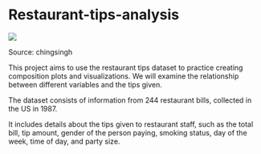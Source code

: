 # Restaurant-tips-analysis
![](https://chingsingh.com/wp-content/uploads/2024/02/1706607374966.webp)

Source: chingsingh

This project aims to use the restaurant tips dataset to practice creating composition plots and visualizations. We will examine the relationship between different variables and the tips given.

The dataset consists of information from 244 restaurant bills, collected in the US in 1987.

It includes details about the tips given to restaurant staff, such as the total bill, tip amount, gender of the person paying, smoking status, day of the week, time of day, and party size.
